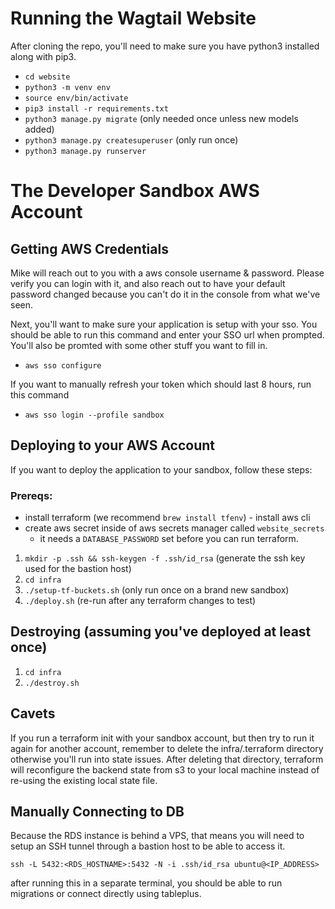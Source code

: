 # Running the Wagtail Website

After cloning the repo, you'll need to make sure you have python3 installed along with pip3.

- `cd website`
- `python3 -m venv env`
- `source env/bin/activate`
- `pip3 install -r requirements.txt`
- `python3 manage.py migrate` (only needed once unless new models added)
- `python3 manage.py createsuperuser` (only run once)
- `python3 manage.py runserver`

# The Developer Sandbox AWS Account

## Getting AWS Credentials

Mike will reach out to you with a aws console username & password. Please verify you can login with it, and also reach out to have your default password changed because you can't do it in the console from what we've seen.

Next, you'll want to make sure your application is setup with your sso. You should be able to run this command and enter your SSO url when prompted. You'll also be promted with some other stuff you want to fill in.

- `aws sso configure`

If you want to manually refresh your token which should last 8 hours, run this command

- `aws sso login --profile sandbox`

## Deploying to your AWS Account

If you want to deploy the application to your sandbox, follow these steps:

### Prereqs:

- install terraform (we recommend `brew install tfenv`) - install aws cli
- create aws secret inside of aws secrets manager called `website_secrets`
  - it needs a `DATABASE_PASSWORD` set before you can run terraform.

1. `mkdir -p .ssh && ssh-keygen -f .ssh/id_rsa` (generate the ssh key used for the bastion host)
2. `cd infra`
3. `./setup-tf-buckets.sh` (only run once on a brand new sandbox)
4. `./deploy.sh` (re-run after any terraform changes to test)

## Destroying (assuming you've deployed at least once)

1. `cd infra`
2. `./destroy.sh`

## Cavets

If you run a terraform init with your sandbox account, but then try to run it again for another account, remember to delete the infra/.terraform directory otherwise you'll run into state issues. After deleting that directory, terraform will reconfigure the backend state from s3 to your local machine instead of re-using the existing local state file.

## Manually Connecting to DB

Because the RDS instance is behind a VPS, that means you will need to setup an SSH tunnel through a bastion host to be able to access it.

`ssh -L 5432:<RDS_HOSTNAME>:5432 -N -i .ssh/id_rsa ubuntu@<IP_ADDRESS>`

after running this in a separate terminal, you should be able to run migrations or connect directly using tableplus.
